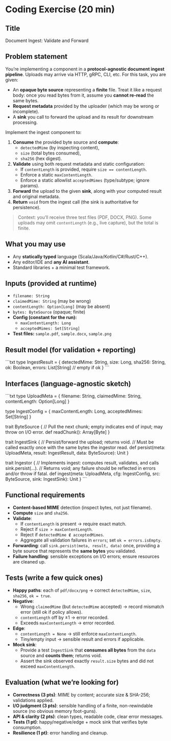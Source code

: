 # Coding Exercise (20 min)
## Title
Document Ingest: Validate and Forward

## Problem statement
You’re implementing a component in a **protocol-agnostic document ingest pipeline**. Uploads may arrive via HTTP, gRPC, CLI, etc. For this task, you are given:
- An **opaque byte source** representing a **finite** file. Treat it like a request body: once you read bytes from it, assume you **cannot re-read** the same bytes.
- **Request metadata** provided by the uploader (which may be wrong or incomplete).
- A **sink** you call to forward the upload and its result for downstream processing.

Implement the ingest component to:
1. **Consume** the provided byte source and **compute**:
   - `detectedMime` (by inspecting content),
   - `size` (total bytes consumed),
   - `sha256` (hex digest).
2. **Validate** using both request metadata and static configuration:
   - If `contentLength` is provided, require `size == contentLength`.
   - Enforce a static `maxContentLength`.
   - Enforce a static allowlist `acceptedMimes` (type/subtype; ignore params).
3. **Forward** the upload to the given **sink**, along with your computed result and original metadata.
4. **Return** `void` from the ingest call (the sink is authoritative for persistence).

> Context: you’ll receive three test files (PDF, DOCX, PNG). Some uploads may omit `contentLength` (e.g., live capture), but the total is finite.

## What you may use
- Any **statically typed** language (Scala/Java/Kotlin/C#/Rust/C++).
- Any editor/IDE and **any AI assistant**.
- Standard libraries + a minimal test framework.

## Inputs (provided at runtime)
- `filename: String`
- `claimedMime: String` (may be wrong)
- `contentLength: Option[Long]` (may be absent)
- `bytes: ByteSource` (opaque; finite)
- **Config (constant for the run):**
  - `maxContentLength: Long`
  - `acceptedMimes: Set[String]`
- **Test files:** `sample.pdf`, `sample.docx`, `sample.png`

## Result model (for validation + reporting)
\`\`\`txt
type IngestResult = {
  detectedMime: String,
  size: Long,
  sha256: String,
  ok: Boolean,
  errors: List[String]  // empty if ok
}
\`\`\`

## Interfaces (language-agnostic sketch)
\`\`\`txt
type UploadMeta = {
  filename: String,
  claimedMime: String,
  contentLength: Option[Long]
}

type IngestConfig = {
  maxContentLength: Long,
  acceptedMimes: Set[String]
}

trait ByteSource {
  // Pull the next chunk; empty indicates end of input; may throw on I/O error.
  def readChunk(): Array[Byte]
}

trait IngestSink {
  // Persist/forward the upload; returns void.
  // Must be called exactly once with the same bytes the ingestor read.
  def persist(meta: UploadMeta, result: IngestResult, data: ByteSource): Unit
}

trait Ingestor {
  // Implements ingest: computes result, validates, and calls sink.persist(...).
  // Returns void; any failure should be reflected in errors and/or throw if fatal.
  def ingest(meta: UploadMeta, cfg: IngestConfig, src: ByteSource, sink: IngestSink): Unit
}
\`\`\`

## Functional requirements
- **Content-based MIME** detection (inspect bytes, not just filename).
- **Compute** `size` and `sha256`.
- **Validate**:
  - If `contentLength` is present → require exact match.
  - Reject if `size > maxContentLength`.
  - Reject if `detectedMime ∉ acceptedMimes`.
  - Aggregate all validation failures in `errors`; set `ok = errors.isEmpty`.
- **Forwarding**: call `sink.persist(meta, result, data)` once, providing a byte source that represents the **same bytes** you validated.
- **Failure handling**: sensible exceptions on I/O errors; ensure resources are cleaned up.

## Tests (write a few quick ones)
- **Happy paths**: each of `pdf/docx/png` → correct `detectedMime`, `size`, `sha256`, `ok = true`.
- **Negative**:
  - Wrong `claimedMime` (but `detectedMime` accepted) → record mismatch error (still ok if policy allows).
  - `contentLength` off by ±1 → error recorded.
  - Exceeds `maxContentLength` → error recorded.
- **Edge**:
  - `contentLength = None` → still enforce `maxContentLength`.
  - Tiny/empty input → sensible result and errors if applicable.
- **Mock sink**:
  - Provide a test `IngestSink` that **consumes all bytes** from the `data` source and **counts them**; returns void.  
  - Assert the sink observed exactly `result.size` bytes and did not exceed `maxContentLength`.

## Evaluation (what we’re looking for)
- **Correctness (3 pts)**: MIME by content; accurate size & SHA-256; validations applied.
- **I/O judgment (3 pts)**: sensible handling of a finite, non-rewindable source (no obvious memory foot-guns).
- **API & clarity (2 pts)**: clean types, readable code, clear error messages.
- **Tests (1 pt)**: happy/negative/edge + mock sink that verifies byte consumption.
- **Resilience (1 pt)**: error handling and cleanup.
